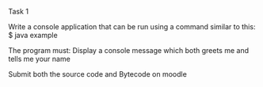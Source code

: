 Task 1

Write a console application that can be run using a command similar to this:
$ java example

The program must:
Display a console message which both greets me
and tells me your name

Submit both the source code and Bytecode on moodle
